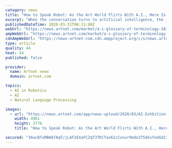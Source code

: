 ```yaml
---
category: news
title: "How to Speak Robot: As the Art World Flirts With A.I., Here Is a Glossary of Terminology You Need to Know"
excerpt: "When the conversation turns to artificial intelligence, the jargon starts to fly fast and furious. Here are the terms you need to remember to keep up. ALGORITHM – a command or sequence of commands detailing how to complete a specific task. Although the term is now most often applied to computing, the instruction manual for an IKEA table is ..."
publishedDateTime: 2020-03-31T06:11:00Z
webUrl: "https://news.artnet.com/market/a-i-glossary-of-terminology-1818681"
ampWebUrl: "https://news.artnet.com/market/a-i-glossary-of-terminology-1818681/amp-page"
cdnAmpWebUrl: "https://news-artnet-com.cdn.ampproject.org/c/s/news.artnet.com/market/a-i-glossary-of-terminology-1818681/amp-page"
type: article
quality: 44
heat: 44
published: false

provider:
  name: Artnet news
  domain: artnet.com

topics:
  - AI in Robotics
  - AI
  - Natural Language Processing

images:
  - url: "https://news.artnet.com/app/news-upload/2020/03/AI-Exhbition-AI-More-Than-Human-02-1.jpg"
    width: 4961
    height: 2776
    title: "How to Speak Robot: As the Art World Flirts With A.I., Here Is a Glossary of Terminology You Need to Know"

secured: "36wcBfuMBA6fAqT/jLAF2EXaFCZqT3TKCTax61cCvnur9mdo375dkvfodGd2IUQCCAHWVCGSeUttBw0NJ1PsegbMXls79Va4YgzKiIuxdHqboVr4+nFLPmMylWgtM+NBYdELJrLfyH5+Jrobxa/WZ9tnKI8gVUegFaggU8E2xQNYMPJOEanF+IS1/gRQqcRP4j1q2uXApRnFHtrrvVPhSt9NWLTex5iRoD0DgJAb0XBkHfAF6DKVsQibRbkve4B25DDDoL3UrTNTVNlrViPcUlJBqRH2oBrqNwUsQKsyAS2E1o8WFDH6lHny+QduiSmP4wmzd0ZjC3/rAgUYGeIgAMcsL0vftqZ9BXDFWvBbMdPSXGcIwOnJeBOL/+mT2vKVgS+w08my8tUCIJO4o4akGVdNblxDHKLQ47g6T5g+teGtbtFV6eqla2WOoISXjTslqbLsbkMobxIGK1vycHKqCn73gksvU/9b7grd9Xb16dM=;Yjyqb8E5sDoHz/2Q743IbQ=="
---
```


